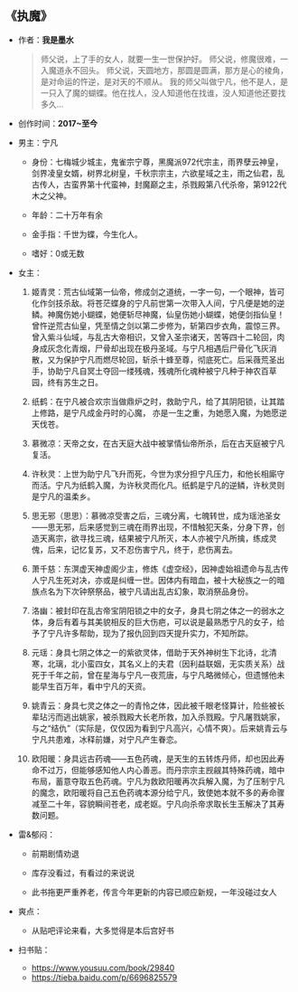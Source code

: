 ## 《执魔》

- 作者：**我是墨水**
  
    > 师父说，上了手的女人，就要一生一世保护好。
    师父说，修魔很难，一入魔道永不回头。
    师父说，天圆地方，那圆是圆满，那方是心的棱角，是对命运的忤逆，是对天的不顺从。
    我的师父叫做宁凡，他不是人，是一只入了魔的蝴蝶。他在找人，没人知道他在找谁，没人知道他还要找多久…

- 创作时间：**2017~至今**

- 男主：宁凡

  * 身份：七梅城少城主，鬼雀宗宁尊，黑魔派972代宗主，雨界孽云神皇，剑界凌皇女婿，树界北树皇，千秋宗宗主，六欲星域之主，雨之仙君，乱古传人，古蛮界第十代蛮神，封魔巅之主，杀戮殿第八代杀帝，第9122代木之父神。
  
  * 年龄：二十万年有余
  * 金手指：千世为蝶，今生化人。
  * 嗜好：0或无数

- 女主：

  1. 姬青灵：荒古仙域第一仙帝，修成剑之道统，一字一句，一个眼神，皆可化作剑技杀敌。将苍茫蝶身的宁凡前世第一次带入人间，宁凡便是她的逆鳞。神魔伤她小蝴蝶，她便斩尽神魔，仙皇伤她小蝴蝶，她便剑指仙皇！曾忤逆荒古仙皇，凭至情之剑以第二步修为，斩第四步衣角，震惊三界。曾入紫斗仙域，与乱古大帝相识，又曾入圣宗诸天，苦等四十二轮回，肉身成灰念化青烟，尸骨却出现在极丹圣域。与宁凡相遇后尸骨化飞灰消散，又为保护宁凡而燃尽轮回，斩杀十蜂至尊，彻底死亡。后采薇荒圣出手，协助宁凡自冥土夺回一缕残魂，残魂所化魂种被宁凡种于神农百草园，终有苏生之日。

  2. 纸鹤：在宁凡被合欢宗当做鼎炉之时，救助宁凡，给了其阴阳锁，让其踏上修路，是宁凡成金丹时的心魔， 亦是一生之重，为她愿入魔，为她愿逆天伐苍。
  3. 慕微凉：天帝之女，在古天庭大战中被掌情仙帝所杀，后在古天庭被宁凡复活。
  4. 许秋灵：上世为助宁凡飞升而死，今世为求分担宁凡压力，和他长相廝守而活。宁凡为纸鹤入魔，为许秋灵而化凡。纸鹤是宁凡的逆鳞，许秋灵则是宁凡的温柔乡。
  5. 思无邪（思思）：慕微凉受害之后，三魂分离，七魄转世，成为瑶池圣女——思无邪，后来感觉到三魂在雨界出现，不惜触犯天条，分身下界，创造天离宗，欲寻找三魂，结果被宁凡所灭，本人亦被宁凡所擒，练成灵傀，后来，记忆复苏，又不忍伤害宁凡，终于，悲伤离去。
  6. 萧千慈：东溟虚天神虚阁少主，修炼《虚空经》，因神虚始祖遗命与乱古传人宁凡生死对决，亦或是纠缠一世。因体内有暗血，被十大秘族之一的暗族点名为下次钟祭祭品，被宁凡请出乱古幻象，取消祭品身份。
  7. 洛幽：被封印在乱古帝宝阴阳锁之中的女子，身具七阴之体之一的弱水之体，身后有着与其美貌相反的巨大伤疤，可以说是最熟悉宁凡的女子，给予了宁凡许多帮助，现为了报仇回到四天提升实力，不知所踪。
  8. 元瑶：身具七阴之体之一的紫欲灵体，借助于天外神树生下北诗，北清寒，北璃，北小蛮四女，其名义上的夫君（因利益联姻，无实质关系）战死于千年之前，曾在星海与宁凡一夜荒唐，与宁凡略微倾心，但遗憾他未能早生百万年，看中宁凡的天资。
  9. 姚青云：身具七灵之体之一的青怜之体，因此被千眼老怪算计，险些被长辈玷污而逃出姚家，被杀戮殿大长老所救，加入杀戮殿。宁凡屠戮姚家，与之“结仇”（实际是，仅仅因为看到宁凡高兴，心情不爽）。后来姚青云与宁凡共患难，冰释前嫌，对宁凡产生眷恋。
  10. 欧阳暖：身具远古药魂——五色药魂，是天生的五转炼丹师，却也因此寿命不过万，但能够感知他人内心善恶。而丹宗宗主觊觎其特殊药魂，暗中布局，蓄意夺取五色药魂。宁凡为救欧阳暖再次兵解入魔，为了压制宁凡的魔念，欧阳暖将自己五色药魂本源分给宁凡，致使她本就不多的寿命骤减至二十年，容貌瞬间苍老，成老妪。宁凡向杀帝求取长生玉解决了其寿数问题。

- 雷&郁闷：

  * 前期剧情劝退

  * 库存没看过，有看过的来说说
  * 此书拖更严重养老，传言今年更新的内容已顺应新规，一年没碰过女人

- 爽点：
  
  * 从贴吧评论来看，大多觉得是本后宫好书

- 扫书贴：
  
  * <https://www.yousuu.com/book/29840>
  * <https://tieba.baidu.com/p/6696825579>